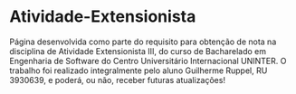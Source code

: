 # Atividade-Extensionista

Página desenvolvida como parte do requisito para obtenção de nota na disciplina de Atividade Extensionista III, do curso de Bacharelado em Engenharia de Software do Centro Universitário Internacional UNINTER. O trabalho foi realizado integralmente pelo aluno Guilherme Ruppel, RU 3930639, e poderá, ou não, receber futuras atualizações!